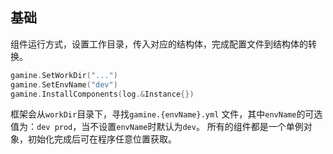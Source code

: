 

## 基础

组件运行方式，设置工作目录，传入对应的结构体，完成配置文件到结构体的转换。

```go
gamine.SetWorkDir("...")
gamine.SetEnvName("dev")
gamine.InstallComponents(log.&Instance{})
```

框架会从`workDir`目录下，寻找`gamine.{envName}.yml` 文件，其中`envName`的可选值为：`dev prod`，当不设置`envName`时默认为`dev`。
所有的组件都是一个单例对象，初始化完成后可在程序任意位置获取。